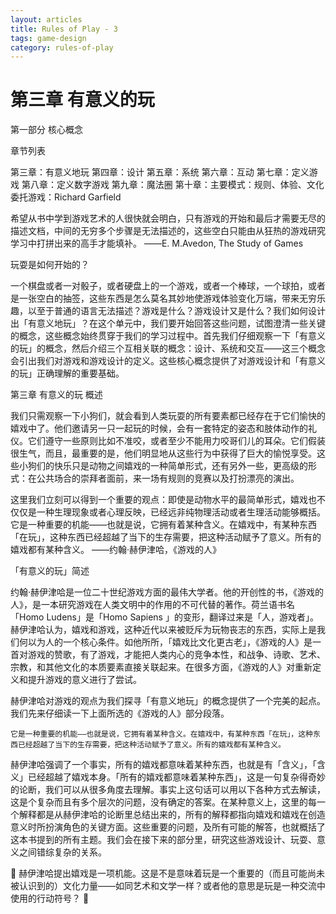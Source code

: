 ```yaml
---
layout: articles
title: Rules of Play - 3
tags: game-design
category: rules-of-play
---
```


# 第三章 有意义的玩

第一部分 核心概念

章节列表

第三章：有意义地玩
第四章：设计
第五章：系统
第六章：互动
第七章：定义游戏
第八章：定义数字游戏
第九章：魔法圈
第十章：主要模式：规则、体验、文化
委托游戏：Richard Garfield

希望从书中学到游戏艺术的人很快就会明白，只有游戏的开始和最后才需要无尽的描述文档，中间的无穷多个步骤是无法描述的，这些空白只能由从狂热的游戏研究学习中打拼出来的高手才能填补。
——E. M.Avedon, The Study of Games


玩耍是如何开始的？

一个棋盘或者一对骰子，或者硬盘上的一个游戏，或者一个棒球，一个球拍，或者是一张空白的抽签，这些东西是怎么莫名其妙地使游戏体验变化万端，带来无穷乐趣，以至于普通的语言无法描述？游戏是什么？游戏设计又是什么？我们如何设计出「有意义地玩」？在这个单元中，我们要开始回答这些问题，试图澄清一些关键的概念，这些概念始终贯穿于我们的学习过程中。首先我们仔细观察一下「有意义的玩」的概念，然后介绍三个互相关联的概念：设计、系统和交互——这三个概念会引出我们对游戏和游戏设计的定义。这些核心概念提供了对游戏设计和「有意义的玩」正确理解的重要基础。


第三章 有意义的玩
概述


我们只需观察一下小狗们，就会看到人类玩耍的所有要素都已经存在于它们愉快的嬉戏中了。他们邀请另一只一起玩的时候，会有一套特定的姿态和肢体动作的礼仪。它们遵守一些原则比如不准咬，或者至少不能用力咬哥们儿的耳朵。它们假装很生气，而且，最重要的是，他们明显地从这些行为中获得了巨大的愉悦享受。这些小狗们的快乐只是动物之间嬉戏的一种简单形式，还有另外一些，更高级的形式：在公共场合的崇拜者面前，来一场有规则的竞赛以及打扮漂亮的演出。

这里我们立刻可以得到一个重要的观点：即使是动物水平的最简单形式，嬉戏也不仅仅是一种生理现象或者心理反映，已经远非纯物理活动或者生理活动能够概括。它是一种重要的机能——也就是说，它拥有着某种含义。在嬉戏中，有某种东西「在玩」，这种东西已经超越了当下的生存需要，把这种活动赋予了意义。所有的嬉戏都有某种含义。
——约翰·赫伊津哈，《游戏的人》

「有意义的玩」简述

约翰·赫伊津哈是一位二十世纪游戏方面的最伟大学者。他的开创性的书，《游戏的人》，是一本研究游戏在人类文明中的作用的不可代替的著作。荷兰语书名「Homo Ludens」是「Homo Sapiens 」的变形，翻译过来是「人，游戏者」。赫伊津哈认为，嬉戏和游戏，这种近代以来被贬斥为玩物丧志的东西，实际上是我们何以为人的一个核心条件。如他所所，「嬉戏比文化更古老」，《游戏的人》是一首对游戏的赞歌，有了游戏，才能把人类内心的竞争本性，和战争、诗歌、艺术、宗教，和其他文化的本质要素直接关联起来。在很多方面，《游戏的人》对重新定义和提升游戏的意义进行了尝试。

赫伊津哈对游戏的观点为我们探寻「有意义地玩」的概念提供了一个完美的起点。我们先来仔细读一下上面所选的《游戏的人》部分段落。

	它是一种重要的机能——也就是说，它拥有着某种含义。在嬉戏中，有某种东西「在玩」，这种东西已经超越了当下的生存需要，把这种活动赋予了意义。所有的嬉戏都有某种含义。

赫伊津哈强调了一个事实，所有的嬉戏都意味着某种东西，也就是有「含义」，「含义」已经超越了嬉戏本身。「所有的嬉戏都意味着某种东西」，这是一句复杂得奇妙的论断，我们可以从很多角度去理解。事实上这句话可以用以下各种方式去解读，这是个复杂而且有多个层次的问题，没有确定的答案。在某种意义上，这里的每一个解释都是从赫伊津哈的论断里总结出来的，所有的解释都指向嬉戏和嬉戏在创造意义时所扮演角色的关键方面。这些重要的问题，及所有可能的解答，也就概括了这本书提到的所有主题。我们会在接下来的部分里，研究这些游戏设计、玩耍、意义之间错综复杂的关系。

	赫伊津哈提出嬉戏是一项机能。这是不是意味着玩是一个重要的（而且可能尚未被认识到的）文化力量——如同艺术和文学一样？或者他的意思是玩是一种交流中使用的行动符号？

